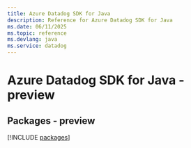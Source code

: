 ```yaml
---
title: Azure Datadog SDK for Java
description: Reference for Azure Datadog SDK for Java
ms.date: 06/11/2025
ms.topic: reference
ms.devlang: java
ms.service: datadog
---
```

# Azure Datadog SDK for Java - preview
## Packages - preview
[!INCLUDE [packages](datadog-index.md)]